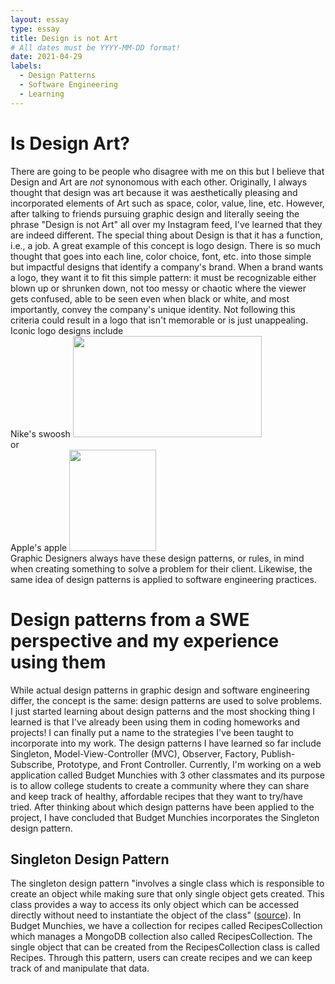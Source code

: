 ```yaml
---
layout: essay
type: essay
title: Design is not Art
# All dates must be YYYY-MM-DD format!
date: 2021-04-29
labels:
  - Design Patterns
  - Software Engineering
  - Learning
---
```


# Is Design Art?
  There are going to be people who disagree with me on this but I believe that Design and Art are *not* synonomous with each other. Originally, I always thought that 
  design was art because it was aesthetically pleasing and incorporated elements of Art such as space, color, value, line, etc. However, after talking to friends
  pursuing graphic design and literally seeing the phrase "Design is not Art" all over my Instagram feed, I've learned that they are indeed different. The special 
  thing about Design is that it has a function, i.e., a job. A great example of this concept is logo design. There is so much thought that goes into each line, 
  color choice, font, etc. into those simple but impactful designs that identify a company's brand. When a brand wants a logo, they want it to fit this simple pattern:
  it must be recognizable either blown up or shrunken down, not too messy or chaotic where the viewer gets confused, able to be seen even when black or white,
  and most importantly, convey the company's unique identity. Not following this criteria could result in a logo that isn't memorable or is just unappealing. 
  Iconic logo designs include  
  Nike's swoosh <img src="https://www.clipartkey.com/mpngs/m/55-558096_svg-vector-nike-logo.png" width="302" height="162">  
  or  
  Apple's apple <img src="https://cdn-0.idownloadblog.com/wp-content/uploads/2018/07/Apple-logo-black-and-white.png" width="139" height="162">  
  Graphic Designers always have these design patterns, or rules, in mind when creating something to solve a problem for their client. Likewise, the same idea of design 
  patterns is applied to software engineering practices. 

# Design patterns from a SWE perspective and my experience using them
  While actual design patterns in graphic design and software engineering differ, the concept is the same: design patterns are used to solve problems. I just started learning about design patterns and the most shocking thing I learned is that I've already been using them in coding homeworks and projects! I can finally put a name to the strategies I've been taught to incorporate into my work. The design patterns I have learned so far include Singleton, Model-View-Controller (MVC), Observer, Factory, Publish-Subscribe, Prototype, and Front Controller. Currently, I'm working on a web application called Budget Munchies with 3 other classmates and its purpose is to allow college students to create a community where they can share and keep track of healthy, affordable recipes that they want to try/have tried. After thinking about which design patterns have been applied to the project, I have concluded that Budget Munchies incorporates the Singleton design pattern.  
 ##  Singleton Design Pattern  
  The singleton design pattern "involves a single class which is responsible to create an object while making sure that only single object gets created. This class provides a way to access its only object which can be accessed directly without need to instantiate the object of the class" ([source](https://www.tutorialspoint.com/design_pattern/singleton_pattern.htm)). In Budget Munchies, we have a collection for recipes called RecipesCollection which manages a MongoDB collection also called RecipesCollection. The single object that can be created from the RecipesCollection class is called Recipes. Through this pattern, users can create recipes and we can keep track of and manipulate that data. 
